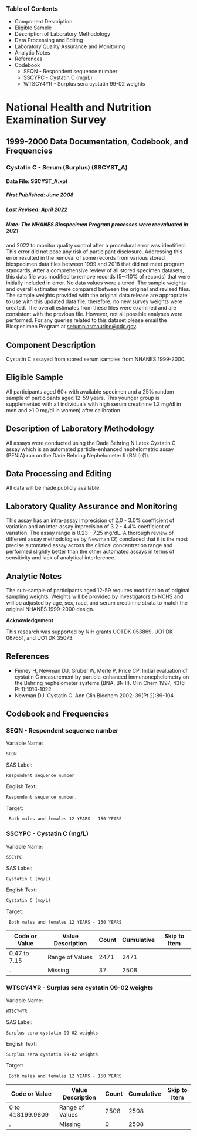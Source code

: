### Table of Contents

  * Component Description
  * Eligible Sample
  * Description of Laboratory Methodology
  * Data Processing and Editing
  * Laboratory Quality Assurance and Monitoring
  * Analytic Notes
  * References
  * Codebook
    * SEQN - Respondent sequence number
    * SSCYPC - Cystatin C (mg/L)
    * WTSCY4YR - Surplus sera cystatin 99-02 weights

# National Health and Nutrition Examination Survey

## 1999-2000 Data Documentation, Codebook, and Frequencies

### Cystatin C - Serum (Surplus) (SSCYST_A)

####  Data File: SSCYST_A.xpt

##### First Published: June 2008

##### Last Revised: April 2022

##### Note: The NHANES Biospecimen Program processes were reevaluated in 2021
and 2022 to monitor quality control after a procedural error was identified.
This error did not pose any risk of participant disclosure. Addressing this
error resulted in the removal of some records from various stored biospecimen
data files between 1999 and 2018 that did not meet program standards. After a
comprehensive review of all stored specimen datasets, this data file was
modified to remove records (5-<10% of records) that were initially included in
error. No data values were altered. The sample weights and overall estimates
were compared between the original and revised files. The sample weights
provided with the original data release are appropriate to use with this
updated data file; therefore, no new survey weights were created. The overall
estimates from these files were examined and are consistent with the previous
file. However, not all possible analyses were performed. For any queries
related to this dataset please email the Biospecimen Program at
serumplasmaurine@cdc.gov.

## Component Description

Cystatin C assayed from stored serum samples from NHANES 1999-2000.

## Eligible Sample

All participants aged 60+ with available specimen and a 25% random sample of
participants aged 12-59 years. This younger group is supplemented with all
individuals with high serum creatinine 1.2 mg/dl in men and >1.0 mg/dl in
women) after calibration.

## Description of Laboratory Methodology

All assays were conducted using the Dade Behring N Latex Cystatin C assay
which is an automated particle-enhanced nephelometric assay (PENIA) run on the
Dade Behring Nephelometer II (BNII) (1).

## Data Processing and Editing

All data will be made publicly available.

## Laboratory Quality Assurance and Monitoring

This assay has an intra-assay imprecision of 2.0 - 3.0% coefficient of
variation and an inter-assay imprecision of 3.2 - 4.4% coefficient of
variation. The assay range is 0.23 - 7.25 mg/dL. A thorough review of
different assay methodologies by Newman (2) concluded that it is the most
precise automated assay across the clinical concentration range and performed
slightly better than the other automated assays in terms of sensitivity and
lack of analytical interference.

## Analytic Notes

The sub-sample of participants aged 12-59 requires modification of original
sampling weights. Weights will be provided by investigators to NCHS and will
be adjusted by age, sex, race, and serum creatinine strata to match the
original NHANES 1999-2000 design.

**Acknowledgement**

This research was supported by NIH grants UO1 DK 053869, UO1 DK 067651, and
UO1 DK 35073.

## References

  * Finney H, Newman DJ, Gruber W, Merle P, Price CP. Initial evaluation of cystatin C measurement by particle-enhanced immunonephelometry on the Behring nephelometer systems (BNA, BN II). Clin Chem 1997; 43(6 Pt 1):1016-1022.
  * Newman DJ. Cystatin C. Ann Clin Biochem 2002; 39(Pt 2):89-104.

## Codebook and Frequencies

### SEQN - Respondent sequence number

Variable Name:

    SEQN
SAS Label:

    Respondent sequence number
English Text:

    Respondent sequence number.
Target:

     Both males and females 12 YEARS - 150 YEARS

### SSCYPC - Cystatin C (mg/L)

Variable Name:

    SSCYPC
SAS Label:

    Cystatin C (mg/L)
English Text:

    Cystatin C (mg/L)
Target:

     Both males and females 12 YEARS - 150 YEARS
Code or Value | Value Description | Count | Cumulative | Skip to Item  
---|---|---|---|---  
0.47 to 7.15 | Range of Values | 2471 | 2471 |   
. | Missing | 37 | 2508 |   
  
### WTSCY4YR - Surplus sera cystatin 99-02 weights

Variable Name:

    WTSCY4YR
SAS Label:

    Surplus sera cystatin 99-02 weights
English Text:

    Surplus sera cystatin 99-02 weights
Target:

     Both males and females 12 YEARS - 150 YEARS
Code or Value | Value Description | Count | Cumulative | Skip to Item  
---|---|---|---|---  
0 to 418199.9809 | Range of Values | 2508 | 2508 |   
. | Missing | 0 | 2508 | 


